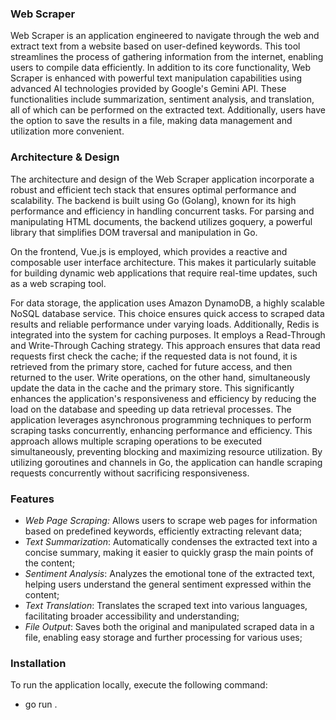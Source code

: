 ### Web Scraper

Web Scraper is an application engineered to navigate through the web and extract text from a website based on user-defined keywords. This tool streamlines the process of gathering information from the internet, enabling users to compile data efficiently. In addition to its core functionality, Web Scraper is enhanced with powerful text manipulation capabilities using advanced AI technologies provided by Google's Gemini API. These functionalities include summarization, sentiment analysis, and translation, all of which can be performed on the extracted text. Additionally, users have the option to save the results in a file, making data management and utilization more convenient.

### Architecture & Design

The architecture and design of the Web Scraper application incorporate a robust and efficient tech stack that ensures optimal performance and scalability. The backend is built using Go (Golang), known for its high performance and efficiency in handling concurrent tasks. For parsing and manipulating HTML documents, the backend utilizes goquery, a powerful library that simplifies DOM traversal and manipulation in Go.

On the frontend, Vue.js is employed, which provides a reactive and composable user interface architecture. This makes it particularly suitable for building dynamic web applications that require real-time updates, such as a web scraping tool.

For data storage, the application uses Amazon DynamoDB, a highly scalable NoSQL database service. This choice ensures quick access to scraped data results and reliable performance under varying loads. Additionally, Redis is integrated into the system for caching purposes. It employs a Read-Through and Write-Through Caching strategy. This approach ensures that data read requests first check the cache; if the requested data is not found, it is retrieved from the primary store, cached for future access, and then returned to the user. Write operations, on the other hand, simultaneously update the data in the cache and the primary store. This significantly enhances the application's responsiveness and efficiency by reducing the load on the database and speeding up data retrieval processes.
The application leverages asynchronous programming techniques to perform scraping tasks concurrently, enhancing performance and efficiency. This approach allows multiple scraping operations to be executed simultaneously, preventing blocking and maximizing resource utilization. By utilizing goroutines and channels in Go, the application can handle scraping requests concurrently without sacrificing responsiveness.

### Features

- _Web Page Scraping:_ Allows users to scrape web pages for information based on predefined keywords, efficiently extracting relevant data;
- _Text Summarization_: Automatically condenses the extracted text into a concise summary, making it easier to quickly grasp the main points of the content;
- _Sentiment Analysis_: Analyzes the emotional tone of the extracted text, helping users understand the general sentiment expressed within the content;
- _Text Translation_: Translates the scraped text into various languages, facilitating broader accessibility and understanding;
- _File Output_: Saves both the original and manipulated scraped data in a file, enabling easy storage and further processing for various uses;

### Installation

To run the application locally, execute the following command:

- go run .
